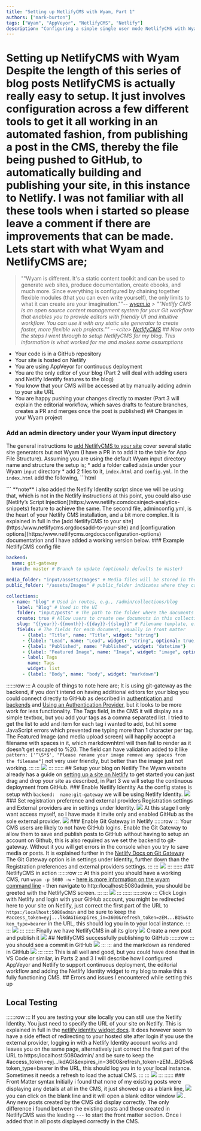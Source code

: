 ```yaml
---
title: "Setting up NetlifyCMS with Wyam, Part 1"
authors: ["mark-burton"]
tags: ["Wyam", "AppVeyor", "NetlifyCMS", "Netlify"]
description: "Configuring a simple single user mode NetlifyCMS with Wyam"
---
```


# Setting up NetlifyCMS with Wyam  Despite the length of this series of blog posts NetlifyCMS is actually really easy to setup. It just involves configuration across a few different tools to get it all working in an automated fashion, from publishing a post in the CMS, thereby the file being pushed to GitHub, to automatically building and publishing your site, in this instance to Netlify. I was not familiar with all these tools when i started so please leave a comment if there are improvements that can be made.  Lets start with what Wyam and NetlifyCMS are;
> ""Wyam is different.
> It's a static content toolkit and can be used to generate web sites, produce documentation, create ebooks, and much more. Since everything is configured by chaining together flexible modules (that you can even write yourself), the only limits to what it can create are your imagination.""--<cite />
[wyam.io](https:/wyam.io)<cite />  > ""Netlify CMS is an open source content management system for your Git workflow that enables you to provide editors with friendly UI and intuitive workflow. You can use it with any static site generator to create faster, more flexible web projects.""
> --&lt;cite>
[NetlifyCMS](https:/www.netlifycms.orgdocsintro)<cite />  ## Now onto the steps I went through to setup NetlifyCMS for my blog.  This information is what worked for me and makes some assumptions
* Your code is in a GitHub repository
* Your site is hosted on Netlify
* You are using AppVeyor for continuous deployment
* You are the only editor of your blog (Part 2 will deal with adding users and Netlify Identify features to the blog)
* You know that your CMS will be accessed at by manually adding admin to your site URL
* You are happy pushing your changes directly to master (Part 3 will explain the editorial workflow, which saves drafts to feature branches, creates a PR and merges once the post is published)  ## Changes in your Wyam project
### Add an admin directory under your Wyam input directory
The general instructions to [add NetlifyCMS to your site](https:/www.netlifycms.orgdocsadd-to-your-site) cover several static site generators but not Wyam (I have a PR in to add it to the table for App File Structure).  Assuming you are using the default Wyam input directory name and structure the setup is;  * add a folder called `admin` under your Wyam `input` directory  * add 2 files to it, `index.html` and `config.yml`.  In the `index.html` add the following,  ```html
<head>
  <!-- Include the styles for the Netlify CMS UI, after your own styles -->
  <link rel="stylesheet" href="https://unpkg.com/netlify-cms@^1.0.0/dist/cms.css" />
</head>
<body>
  <!-- Include the script that builds the page and powers Netlify CMS -->
  <script src="https://unpkg.com/netlify-cms@^1.0.0/dist/cms.js"></script>
  <!-- Include the Netlify Identity -->
  <script src="https://identity.netlify.com/v1/netlify-identity-widget.js"></script>
</body>
```  **note** i also added the Netlify Identity script since we will be using that, which is not in the Netlify instructions at this point, you could also use [Netlify’s Script Injection](https:/www.netlify.comdocsinject-analytics-snippets) feature to achieve the same.  The second file, adminconfig.yml, is the heart of your Netlify CMS installation, and a bit more complex. It is explained in full in the [add NetlifyCMS to your site](https:/www.netlifycms.orgdocsadd-to-your-site) and [configuration options](https:/www.netlifycms.orgdocsconfiguration-options) documentation and I have added a working version below.  ### Example NetlifyCMS config file

```yaml
backend:
  name: git-gateway
  branch: master # Branch to update (optional; defaults to master)

media_folder: "input/assets/Images" # Media files will be stored in the repo under input/assets/Images
public_folder: "/assets/Images" # public_folder indicates where they can be found in the published site

collections:
  - name: "blog" # Used in routes, e.g., /admin/collections/blog
    label: "Blog" # Used in the UI
    folder: "input/posts" # The path to the folder where the documents are stored
    create: true # Allow users to create new documents in this collection
    slug: "{{year}}-{{month}}-{{day}}-{{slug}}" # Filename template, e.g., YYYY-MM-DD-title.md
    fields: # The fields for each document, usually in front matter
      - {label: "Title", name: "Title", widget: "string"}
      - {label: "Lead", name: "Lead", widget: "string", optional: true, required: false}
      - {label: "Published", name: "Published", widget: "datetime"}
      - {label: "Featured Image", name: "Image", widget: "image", optional: true, required: false, pattern: ['^\S*$', "Please rename your image remove any spaces from the filename"]}
      - label: Tags
        name: Tags
        widget: list
      - {label: "Body", name: "body", widget: "markdown"}
```
::::::row
::: A couple of things to note here are;
It is using git-gateway as the backend, if you don't intend on having additional editors for your blog you could connect directly to GitHub as described in [authentication and backends](https:/www.netlifycms.orgdocsauthentication-backends) and [Using an Authentication Provider](https:/www.netlify.comdocsauthentication-providers#using-an-authentication-provider), but it looks to be more work for less functionality.  The Tags field, in the CMS it will display as a simple textbox, but you add your tags as a comma separated list. I tried to get the list to add and item for each tag i wanted to add, but hit some JavaScript errors which prevented me typing more than 1 character per tag.  The Featured Image (and media upload screen) will happily accept a filename with spaces in it, which markdownhtml will then fail to render as it doesn't get escaped to %20. The field can have validation added to it like `pattern: ['^\S*$', "Please rename your image remove any spaces from the filename"]` not very user friendly, but better than the image just not working.
:::
::: ![](/img/NetlifyCMS_Validation.PNG) :::
::::::  ## Setup your blog on Netlify
The Wyam website already has a guide on [setting up a site on Netlify](https:/wyam.iodocsdeploymentnetlify) to get started you can just drag and drop your site as described, in Part 3 we will setup the continuous deployment from GitHub.  ### Enable Netlify Identity
As the config states is setup with `backend:  name:git-gateway` we will be using Netlify Identity.
![](/img/Netlify_Identity_Enable.PNG) ### Set registration preference and external providers
Registration settings and External providers are in settings under Identity.  ![](/img/Netlify_Site_Settings.PNG) At this stage I only want access myself, so I have made it invite only and enabled GitHub as the sole external provider.
![](/img/Netlify_Identity_Reg_pref_providers.PNG) ### Enable Git Gateway in Netlify
::::::row
::: Your CMS users are likely to not have GitHub logins. Enable the Git Gateway to allow them to save and publish posts to GitHub without having to setup an account on Github, this is also required as we set the backend to git-gateway. Without it you will get errors in the console when you try to save media or posts.
It is explained further in the [Netlify Docs on Git Gateway](https:/www.netlify.comdocsgit-gateway)
The Git Gateway option is in settings under Identity, further down than the Registration preferences and external providers settings.  :::
::: ![](/img/Netlify_Git_Gateway.PNG) :::
::::::  ### NetlifyCMS in action
::::::row
::: At this point you should have a working CMS, run `wyam -p 5080 -w` - [here is more information on the wyam command line](https:/wyam.iodocsusagecommand-line) - then navigate to http:/localhost:5080admin, you should be greeted with the NetlifyCMS screen.
:::
::: ![](/img/NetlifyCMS_Home.PNG) :::
::::::  ::::::row
::: Click Login with Netlify and login with your GitHub account, you might be redirected here to your site on Netlify, just correct the first part of the URL to `https:/localhost:5080admin` and be sure to keep the `#access_token=eyj...lkdAGI&expires_in=3600&refresh_token=zEM...BQSw&token_type=bearer` in the URL, this should log you in to your local instance.
:::
::: ![](/img/NetlifyCMS_Login.PNG) :::
::::::  Finally we have NetlifyCMS in all its glory  ![](/img/NetlifyCMS_Main.PNG) Create a new post and publish it  ![](/img/NetlifyCMS_Publish_New.PNG) ## NetlifyCMS successfully publishing to GitHub
::::::row
::: you should see a commit in GitHub  ![](/img/NetlifyCMS_Published_GitHub.PNG) :::
::: and the markdown as rendered in GitHub  ![](/img/NetlifyCMS_Published_GitHub_Details.PNG) :::
::::::  This is all well and good, but you could have done that in VS Code or similar, in Parts 2 and 3 I will describe how I configured AppVeyor and Netlify to support continuous deployment, the editorial workflow and adding the Netlify Identity widget to my blog to make this a fully functioning CMS.  ## Errors and issues I encountered while setting this up
## Local Testing
::::::row
::: If you are testing your site locally you can still use the Netlify Identity. You just need to specify the URL of your site on Netlify. This is explained in full in the [netlify identity widget docs](https:/github.comnetlifynetlify-identity-widget#localhost).  It does however seem to have a side effect of redirecting to your hosted site after login if you use the external provider, logging in with a Netlify Identity account works and leaves you on the same page, alternatively just correct the first part of the URL to https:/localhost:5080admin/ and be sure to keep the #access_token=eyj...lkdAGI&expires_in=3600&refresh_token=zEM...BQSw&token_type=bearer in the URL, this should log you in to your local instance. Sometimes it needs a refresh to load the actual CMS.
:::
::: ![](/img/Netlify_Identity_Local_Testing.png) :::
::::::  ### Front Matter syntax
Initially i found that none of my existing posts were displaying any details at all in the CMS, it just showed up as a blank line, ![](/img/NetlifyCMS_Missing_Posts.PNG) you can click on the blank line and it will open a blank editor window ![](/img/NetlifyCMS_Missing_Post_Details.PNG) .
Any new posts created by the CMS did display correctly.  The only difference i found between the existing posts and those created in NetlifyCMS was the leading `---` to start the front matter section. Once i added that in all posts displayed correctly in the CMS.  